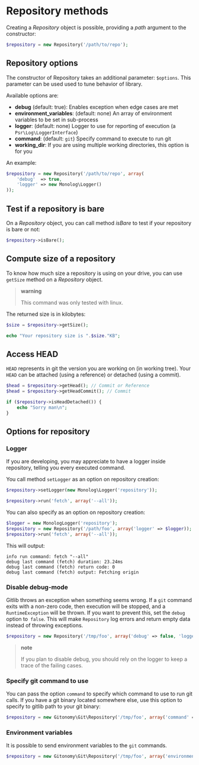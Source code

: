 Repository methods
==================

Creating a *Repository* object is possible, providing a *path* argument
to the constructor:

```php
$repository = new Repository('/path/to/repo');
```

Repository options
------------------

The constructor of Repository takes an additional parameter: `$options`.
This parameter can be used used to tune behavior of library.

Available options are:

-   **debug** (default: true): Enables exception when edge cases are met
-   **environment\_variables**: (default: none) An array of environment
    variables to be set in sub-process
-   **logger**: (default: none) Logger to use for reporting of execution
    (a `Psr\Log\LoggerInterface`)
-   **command**: (default: `git`) Specify command to execute to run git
-   **working\_dir**: If you are using multiple working directories,
    this option is for you

An example:

```php
$repository = new Repository('/path/to/repo', array(
    'debug'  => true,
    'logger' => new Monolog\Logger()
));
```

Test if a repository is bare
----------------------------

On a *Repository* object, you can call method *isBare* to test if your
repository is bare or not:

```php
$repository->isBare();
```

Compute size of a repository
----------------------------

To know how much size a repository is using on your drive, you can use
`getSize` method on a *Repository* object.

> **warning**
>
> This command was only tested with linux.

The returned size is in kilobytes:

```php
$size = $repository->getSize();

echo "Your repository size is ".$size."KB";
```

Access HEAD
-----------

`HEAD` represents in git the version you are working on (in working
tree). Your `HEAD` can be attached (using a reference) or detached
(using a commit).

```php
$head = $repository->getHead(); // Commit or Reference
$head = $repository->getHeadCommit(); // Commit

if ($repository->isHeadDetached()) {
    echo "Sorry man\n";
}
```

Options for repository
----------------------

### Logger

If you are developing, you may appreciate to have a logger inside
repository, telling you every executed command.

You call method `setLogger` as an option on repository creation:

```php
$repository->setLogger(new Monolog\Logger('repository'));

$repository->run('fetch', array('--all'));
```

You can also specify as an option on repository creation:

```php
$logger = new MonologLogger('repository');
$repository = new Repository('/path/foo', array('logger' => $logger));
$repository->run('fetch', array('--all'));
```

This will output:

```
info run command: fetch "--all"
debug last command (fetch) duration: 23.24ms
debug last command (fetch) return code: 0
debug last command (fetch) output: Fetching origin
```

### Disable debug-mode

Gitlib throws an exception when something seems wrong. If a `git` command exits
with a non-zero code, then execution will be stopped, and a `RuntimeException`
will be thrown. If you want to prevent this, set the `debug` option to` false`.
This will make `Repository` log errors and return empty data instead of
throwing exceptions. 

```php
$repository = new Repository('/tmp/foo', array('debug' => false, 'logger' => $logger));
```

> **note**
>
> If you plan to disable debug, you should rely on the logger to keep a trace
> of the failing cases.

### Specify git command to use

You can pass the option `command` to specify which command to use to run git
calls. If you have a git binary located somewhere else, use this option to
specify to gitlib path to your git binary:

```php
$repository = new Gitonomy\Git\Repository('/tmp/foo', array('command' => '/home/alice/bin/git')); 
```

### Environment variables

It is possible to send environment variables to the `git` commands.

```php
$repository = new Gitonomy\Git\Repository('/tmp/foo', array('environment_variables' => array('GIT_')))
```

